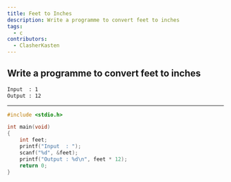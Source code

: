 ```yaml
---
title: Feet to Inches
description: Write a programme to convert feet to inches
tags:
  - c
contributors:
  - ClasherKasten
---
```


## Write a programme to convert feet to inches

```txt
Input  : 1
Output : 12
```

---

<CodeBlock>

```c
#include <stdio.h>

int main(void)
{
    int feet;
    printf("Input  : ");
    scanf("%d", &feet);
    printf("Output : %d\n", feet * 12);
    return 0;
}
```

</CodeBlock>
